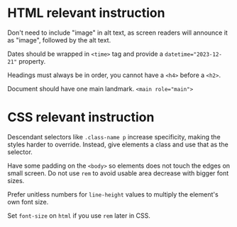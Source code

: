 # HTML relevant instruction

Don't need to include "image" in alt text, as screen readers will announce it as "image", followed by the alt text.

Dates should be wrapped in `<time>` tag and provide a `datetime="2023-12-21"` property.

Headings must always be in order, you cannot have a `<h4>` before a `<h2>`.

Document should have one main landmark. `<main role="main">`


# CSS relevant instruction

Descendant selectors like `.class-name p` increase specificity, making the styles harder to override. Instead, give elements a class and use that as the selector.

Have some padding on the `<body>` so elements does not touch the edges on small screen. Do not use `rem` to avoid usable area decrease with bigger font sizes.

Prefer unitless numbers for `line-height` values to multiply the element's own font size.

Set `font-size` on `html` if you use `rem` later in CSS.